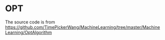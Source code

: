 # OPT
The source code is from https://github.com/TimePickerWang/MachineLearning/tree/master/MachineLearning/OptAlgorithm
